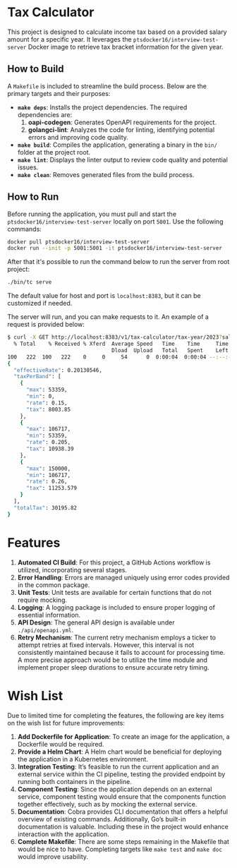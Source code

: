 # Tax Calculator

This project is designed to calculate income tax based on a provided salary amount for a specific year. It leverages the `ptsdocker16/interview-test-server` Docker image to retrieve tax bracket information for the given year.

## How to Build

A `Makefile` is included to streamline the build process. Below are the primary targets and their purposes:

- **`make deps`**: Installs the project dependencies. The required dependencies are:
  1. **oapi-codegen**: Generates OpenAPI requirements for the project.
  2. **golangci-lint**: Analyzes the code for linting, identifying potential errors and improving code quality.
- **`make build`**: Compiles the application, generating a binary in the `bin/` folder at the project root.
- **`make lint`**: Displays the linter output to review code quality and potential issues.
- **`make clean`**: Removes generated files from the build process.

## How to Run

Before running the application, you must pull and start the `ptsdocker16/interview-test-server` locally on port `5001`. Use the following commands:

```bash
docker pull ptsdocker16/interview-test-server
docker run --init -p 5001:5001 -it ptsdocker16/interview-test-server
```

After that it's possible to run the command below to run the server from root project:
```bash
./bin/tc serve
```
The default value for host and port is `localhost:8383`, but it can be customized if needed.

The server will run, and you can make requests to it. An example of a request is provided below:

```bash
$ curl -X GET http://localhost:8383/v1/tax-calculator/tax-year/2023?salary=150000 | jq
  % Total    % Received % Xferd  Average Speed   Time    Time     Time  Current
                                 Dload  Upload   Total   Spent    Left  Speed
100   222  100   222    0     0     54      0  0:00:04  0:00:04 --:--:--    54
{
  "effectiveRate": 0.20130546,
  "taxPerBand": [
    {
      "max": 53359,
      "min": 0,
      "rate": 0.15,
      "tax": 8003.85
    },
    {
      "max": 106717,
      "min": 53359,
      "rate": 0.205,
      "tax": 10938.39
    },
    {
      "max": 150000,
      "min": 106717,
      "rate": 0.26,
      "tax": 11253.579
    }
  ],
  "totalTax": 30195.82
}
```
# Features

1. **Automated CI Build**: For this project, a GitHub Actions workflow is utilized, incorporating several stages.
2. **Error Handling**: Errors are managed uniquely using error codes provided in the common package.
3. **Unit Tests**: Unit tests are available for certain functions that do not require mocking.
4. **Logging**: A logging package is included to ensure proper logging of essential information.
5. **API Design**: The general API design is available under `./api/openapi.yml`.
6. **Retry Mechanism**: The current retry mechanism employs a ticker to attempt retries at fixed intervals. However, this interval is not consistently maintained because it fails to account for processing time. A more precise approach would be to utilize the time module and implement proper sleep durations to ensure accurate retry timing.


# Wish List

Due to limited time for completing the features, the following are key items on the wish list for future improvements:

1. **Add Dockerfile for Application**: To create an image for the application, a Dockerfile would be required.
2. **Provide a Helm Chart**: A Helm chart would be beneficial for deploying the application in a Kubernetes environment.
3. **Integration Testing**: It’s feasible to run the current application and an external service within the CI pipeline, testing the provided endpoint by running both containers in the pipeline.
4. **Component Testing**: Since the application depends on an external service, component testing would ensure that the components function together effectively, such as by mocking the external service.
5. **Documentation**: Cobra provides CLI documentation that offers a helpful overview of existing commands. Additionally, Go’s built-in documentation is valuable. Including these in the project would enhance interaction with the application.
6. **Complete Makefile**: There are some steps remaining in the Makefile that would be nice to have. Completing targets like `make test` and `make doc` would improve usability.